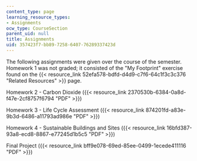 ```yaml
---
content_type: page
learning_resource_types:
- Assignments
ocw_type: CourseSection
parent_uid: null
title: Assignments
uid: 357423f7-bb89-7258-6407-76289337423d
---
```


The following assignments were given over the course of the semester. Homework 1 was not graded; it consisted of the "My Footprint" exercise found on the {{< resource_link 52efa578-bdfd-d4d9-c7f6-64c1f3c3c376 "Related Resources" >}} page.

Homework 2 - Carbon Dioxide ({{< resource_link 2370530b-6384-0a8d-f47e-2cf8757f6794 "PDF" >}})

Homework 3 - Life Cycle Assessment ({{< resource_link 874201fd-a83e-9b3d-6486-a11793ad986e "PDF" >}})

Homework 4 - Sustainable Buildings and Sites ({{< resource_link 16bfd387-93a8-ecd8-8867-e77245d1b5c5 "PDF" >}})

Final Project ({{< resource_link bff9e078-69ed-85ee-0499-1ecede411116 "PDF" >}})
